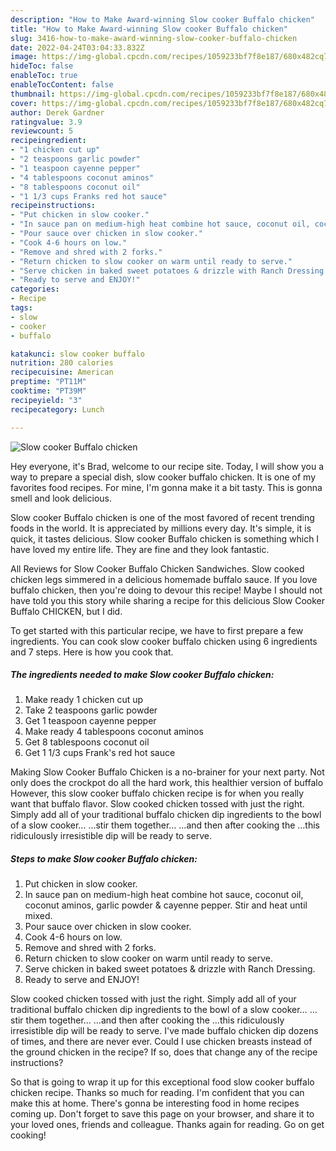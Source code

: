 ```yaml
---
description: "How to Make Award-winning Slow cooker Buffalo chicken"
title: "How to Make Award-winning Slow cooker Buffalo chicken"
slug: 3416-how-to-make-award-winning-slow-cooker-buffalo-chicken
date: 2022-04-24T03:04:33.832Z
image: https://img-global.cpcdn.com/recipes/1059233bf7f8e187/680x482cq70/slow-cooker-buffalo-chicken-recipe-main-photo.jpg
hideToc: false
enableToc: true
enableTocContent: false
thumbnail: https://img-global.cpcdn.com/recipes/1059233bf7f8e187/680x482cq70/slow-cooker-buffalo-chicken-recipe-main-photo.jpg
cover: https://img-global.cpcdn.com/recipes/1059233bf7f8e187/680x482cq70/slow-cooker-buffalo-chicken-recipe-main-photo.jpg
author: Derek Gardner
ratingvalue: 3.9
reviewcount: 5
recipeingredient:
- "1 chicken cut up"
- "2 teaspoons garlic powder"
- "1 teaspoon cayenne pepper"
- "4 tablespoons coconut aminos"
- "8 tablespoons coconut oil"
- "1 1/3 cups Franks red hot sauce"
recipeinstructions:
- "Put chicken in slow cooker."
- "In sauce pan on medium-high heat combine hot sauce, coconut oil, coconut aminos, garlic powder & cayenne pepper. Stir and heat until mixed."
- "Pour sauce over chicken in slow cooker."
- "Cook 4-6 hours on low."
- "Remove and shred with 2 forks."
- "Return chicken to slow cooker on warm until ready to serve."
- "Serve chicken in baked sweet potatoes & drizzle with Ranch Dressing."
- "Ready to serve and ENJOY!"
categories:
- Recipe
tags:
- slow
- cooker
- buffalo

katakunci: slow cooker buffalo 
nutrition: 280 calories
recipecuisine: American
preptime: "PT11M"
cooktime: "PT39M"
recipeyield: "3"
recipecategory: Lunch

---
```



![Slow cooker Buffalo chicken](https://img-global.cpcdn.com/recipes/1059233bf7f8e187/680x482cq70/slow-cooker-buffalo-chicken-recipe-main-photo.jpg)

Hey everyone, it's Brad, welcome to our recipe site. Today, I will show you a way to prepare a special dish, slow cooker buffalo chicken. It is one of my favorites food recipes. For mine, I'm gonna make it a bit tasty. This is gonna smell and look delicious.

Slow cooker Buffalo chicken is one of the most favored of recent trending foods in the world. It is appreciated by millions every day. It's simple, it is quick, it tastes delicious. Slow cooker Buffalo chicken is something which I have loved my entire life. They are fine and they look fantastic.

All Reviews for Slow Cooker Buffalo Chicken Sandwiches. Slow cooked chicken legs simmered in a delicious homemade buffalo sauce. If you love buffalo chicken, then you&#39;re doing to devour this recipe! Maybe I should not have told you this story while sharing a recipe for this delicious Slow Cooker Buffalo CHICKEN, but I did.


To get started with this particular recipe, we have to first prepare a few ingredients. You can cook slow cooker buffalo chicken using 6 ingredients and 7 steps. Here is how you cook that.

<!--inarticleads1-->

##### The ingredients needed to make Slow cooker Buffalo chicken:

1. Make ready 1 chicken cut up
1. Take 2 teaspoons garlic powder
1. Get 1 teaspoon cayenne pepper
1. Make ready 4 tablespoons coconut aminos
1. Get 8 tablespoons coconut oil
1. Get 1 1/3 cups Frank&#39;s red hot sauce


Making Slow Cooker Buffalo Chicken is a no-brainer for your next party. Not only does the crockpot do all the hard work, this healthier version of buffalo However, this slow cooker buffalo chicken recipe is for when you really want that buffalo flavor. Slow cooked chicken tossed with just the right. Simply add all of your traditional buffalo chicken dip ingredients to the bowl of a slow cooker… …stir them together… …and then after cooking the …this ridiculously irresistible dip will be ready to serve. 

<!--inarticleads2-->

##### Steps to make Slow cooker Buffalo chicken:

1. Put chicken in slow cooker.
1. In sauce pan on medium-high heat combine hot sauce, coconut oil, coconut aminos, garlic powder & cayenne pepper. Stir and heat until mixed.
1. Pour sauce over chicken in slow cooker.
1. Cook 4-6 hours on low.
1. Remove and shred with 2 forks.
1. Return chicken to slow cooker on warm until ready to serve.
1. Serve chicken in baked sweet potatoes & drizzle with Ranch Dressing.
1. Ready to serve and ENJOY!

Slow cooked chicken tossed with just the right. Simply add all of your traditional buffalo chicken dip ingredients to the bowl of a slow cooker… …stir them together… …and then after cooking the …this ridiculously irresistible dip will be ready to serve. I&#39;ve made buffalo chicken dip dozens of times, and there are never ever. Could I use chicken breasts instead of the ground chicken in the recipe? If so, does that change any of the recipe instructions? 

So that is going to wrap it up for this exceptional food slow cooker buffalo chicken recipe. Thanks so much for reading. I'm confident that you can make this at home. There's gonna be interesting food in home recipes coming up. Don't forget to save this page on your browser, and share it to your loved ones, friends and colleague. Thanks again for reading. Go on get cooking!

